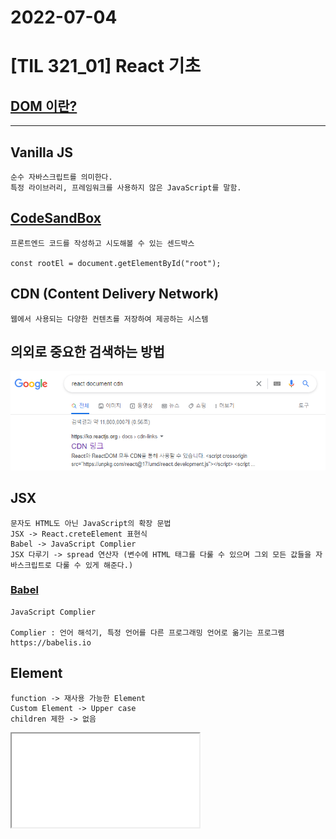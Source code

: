 # 2022-07-04

# [TIL 321_01] React 기초

## [DOM 이란?](https://developer.mozilla.org/ko/docs/Web/API/Document_Object_Model)
***    

## Vanilla JS
    순수 자바스크립트를 의미한다.
    특정 라이브러리, 프레임워크를 사용하지 않은 JavaScript를 말함.

## [CodeSandBox](https://codesandbox.io/)
    프론트엔드 코드를 작성하고 시도해볼 수 있는 센드박스

    const rootEl = document.getElementById("root");


## CDN (Content Delivery Network)
    웹에서 사용되는 다양한 컨텐츠를 저장하여 제공하는 시스템    


## 의외로 중요한 검색하는 방법  

![Create](images/[321_01]_serach.png)


## JSX

    문자도 HTML도 아닌 JavaScript의 확장 문법
    JSX -> React.creteElement 표현식
    Babel -> JavaScript Complier
    JSX 다루기 -> spread 연산자 (변수에 HTML 태그를 다룰 수 있으며 그외 모든 값들을 자바스크립트로 다룰 수 있게 해준다.)

### [Babel](https://babeljs.io)
    JavaScript Complier

    Complier : 언어 해석기, 특정 언어를 다른 프로그래밍 언어로 옮기는 프로그램
    https://babelis.io


## Element 
    function -> 재사용 가능한 Element
    Custom Element -> Upper case
    children 제한 -> 없음


<iframe src="[321_01]_react.html"/>



## [작업파일](https://codesandbox.io/s/suspicious-sutherland-gkdhzkl)